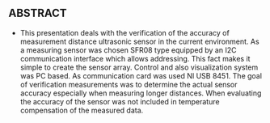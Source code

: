 ## ABSTRACT
* This presentation deals with the verification of the accuracy of measurement distance ultrasonic sensor in the current environment. As a measuring sensor was chosen SFR08 type equipped by an I2C communication interface which allows addressing. This fact makes it simple to create the sensor array. Control and also visualization system was PC based. As communication card was used NI USB 8451. The goal of verification measurements was to determine the actual sensor accuracy especially when measuring longer distances. When evaluating the accuracy of the sensor was not included in temperature compensation of the measured data.

